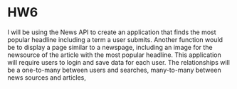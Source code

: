 # HW6
I will be using the News API to create an application that finds the most popular headline including a term a user submits. 
Another function would be to display a page similar to a newspage, including an image for the newsource of the article with 
the most popular headline. This application will require users to login and save data for each user. The relationships will be 
a one-to-many between users and searches, many-to-many between news sources and articles, 

